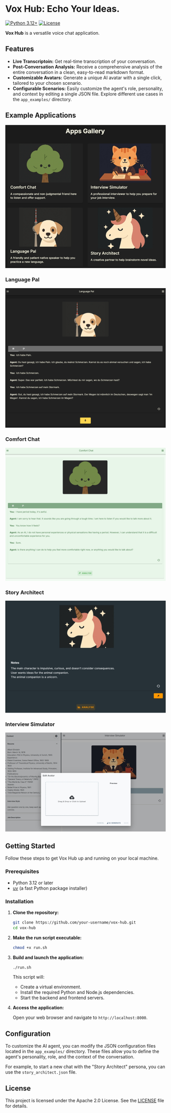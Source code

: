 # Vox Hub: Echo Your Ideas.

[![Python 3.12+](https://img.shields.io/badge/python-3.12+-blue.svg)](https://www.python.org/versions/3.12/)
[![License](https://img.shields.io/badge/License-Apache_2.0-blue.svg)](https://opensource.org/licenses/Apache-2.0)

**Vox Hub** is a versatile voice chat application.

## Features

*   **Live Transcriptoin:** Get real-time transcription of your conversation.
*   **Post-Conversation Analysis:** Receive a comprehensive analysis of the entire conversation in a clean, easy-to-read markdown format.
*   **Customizable Avatars:** Generate a unique AI avatar with a single click, tailored to your chosen scenario.
*   **Configurable Scenarios:** Easily customize the agent's role, personality, and context by editing a single JSON file. Explore different use cases in the `app_examples/` directory.

## Example Applications

![gallery](docs/imgs/apps-gallery.png)

### Language Pal
![Language Pal](docs/imgs/app-language.png)

### Comfort Chat
![Comfort Chat](docs/imgs/app-listen.png)

### Story Architect
![Story Architect](docs/imgs/app-story.png)

### Interview Simulator
![Interview Simulator](docs/imgs/app-interview.png)  


## Getting Started

Follow these steps to get Vox Hub up and running on your local machine.

### Prerequisites

*   Python 3.12 or later
*   [uv](https://github.com/astral-sh/uv) (a fast Python package installer)

### Installation

1.  **Clone the repository:**

    ```bash
    git clone https://github.com/your-username/vox-hub.git
    cd vox-hub
    ```

2.  **Make the run script executable:**

    ```bash
    chmod +x run.sh
    ```

3.  **Build and launch the application:**

    ```bash
    ./run.sh
    ```

    This script will:
    *   Create a virtual environment.
    *   Install the required Python and Node.js dependencies.
    *   Start the backend and frontend servers.

4.  **Access the application:**

    Open your web browser and navigate to `http://localhost:8000`.

## Configuration

To customize the AI agent, you can modify the JSON configuration files located in the `app_examples/` directory. These files allow you to define the agent's personality, role, and the context of the conversation.

For example, to start a new chat with the "Story Architect" persona, you can use the `story_architect.json` file.

## License

This project is licensed under the Apache 2.0 License. See the [LICENSE](LICENSE) file for details.